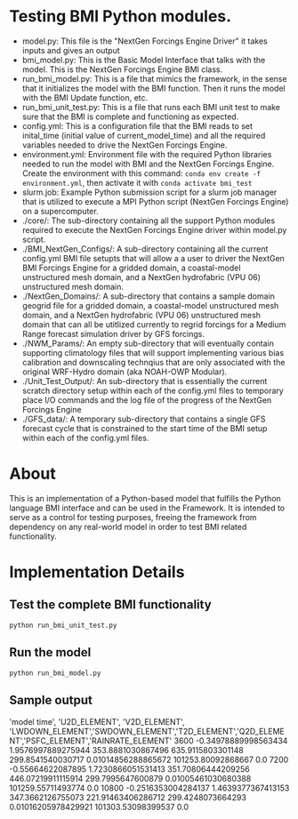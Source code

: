 # Testing BMI Python modules.
 - model.py: This file is the "NextGen Forcings Engine Driver" it takes inputs and gives an output
 - bmi_model.py: This is the Basic Model Interface that talks with the model. This is the NextGen Forcings Engine BMI class.
 - run_bmi_model.py: This is a file that mimics the framework, in the sense that it initializes the model with the BMI function. Then it runs the model with the BMI Update function, etc.
 - run_bmi_unit_test.py: This is a file that runs each BMI unit test to make sure that the BMI is complete and functioning as expected.
 - config.yml: This is a configuration file that the BMI reads to set inital_time (initial value of current_model_time) and all the required variables needed to drive the NextGen Forcings Engine.
 - environment.yml: Environment file with the required Python libraries needed to run the model with BMI and the NextGen Forcings Engine. Create the environment with this command: `conda env create -f environment.yml`, then activate it with `conda activate bmi_test`
 - slurm.job: Example Python submission script for a slurm job manager that is utilized to execute a MPI Python script (NextGen Forcings Engine) on a supercomputer.
 - ./core/: The sub-directory containing all the support Python modules required to execute the NextGen Forcings Engine driver within model.py script.
 - ./BMI_NextGen_Configs/: A sub-directory containing all the current config.yml BMI file setupts that will allow a a user to driver the NextGen BMI Forcings Engine for a gridded domain, a coastal-model unstructured mesh domain, and a NextGen hydrofabric (VPU 06) unstructured mesh domain. 
 - ./NextGen_Domains/: A sub-directory that contains a sample domain geogrid file for a gridded domain, a coastal-model unstructured mesh domain, and a NextGen hydrofabric (VPU 06) unstructured mesh domain that can all be utitlized currently to regrid forcings for a Medium Range forecast simulation driver by GFS forcings.
 - ./NWM_Params/: An empty sub-directory that will eventually contain supporting climatology files that will support implementing various bias calibration and downscaling technqius that are only associated with the original WRF-Hydro domain (aka NOAH-OWP Modular).
 - ./Unit_Test_Output/: An sub-directory that is essentially the current scratch directory setup within each of the config.yml files to temporary place I/O commands and the log file of the progress of the NextGen Forcings Engine
 - ./GFS_data/: A temporary sub-directory that contains a single GFS forecast cycle that is constrained to the start time of the BMI setup within each of the config.yml files.

# About
This is an implementation of a Python-based model that fulfills the Python language BMI interface and can be used in the Framework. It is intended to serve as a control for testing purposes, freeing the framework from dependency on any real-world model in order to test BMI related functionality.

# Implementation Details

## Test the complete BMI functionality
`python run_bmi_unit_test.py`

## Run the model
`python run_bmi_model.py`

## Sample output
'model time', 'U2D_ELEMENT', 'V2D_ELEMENT', 'LWDOWN_ELEMENT','SWDOWN_ELEMENT','T2D_ELEMENT','Q2D_ELEMENT','PSFC_ELEMENT','RAINRATE_ELEMENT' 
3600 -0.34978889998563434 1.9576997889275944 353.8881030867496 635.9115803301148 299.8541540030717 0.01014856288865672 101253.80092868667 0.0
7200 -0.55664622087895 1.7230866051531413 351.70806444209256 446.07219911115914 299.7995647600879 0.01005461030680388 101259.55711493774 0.0
10800 -0.2516353004284137 1.4639377367413153 347.3662126755073 221.91463406286712 299.4248073664293 0.01016205978429921 101303.53098399537 0.0
